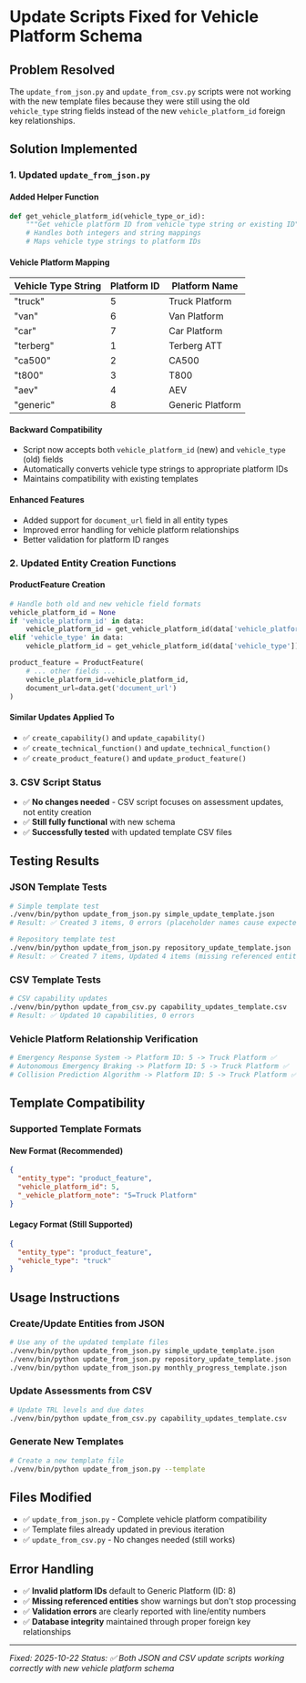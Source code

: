 # Update Scripts Fixed for Vehicle Platform Schema

## Problem Resolved
The `update_from_json.py` and `update_from_csv.py` scripts were not working with the new template files because they were still using the old `vehicle_type` string fields instead of the new `vehicle_platform_id` foreign key relationships.

## Solution Implemented

### 1. Updated `update_from_json.py`

#### **Added Helper Function**
```python
def get_vehicle_platform_id(vehicle_type_or_id):
    """Get vehicle platform ID from vehicle type string or existing ID"""
    # Handles both integers and string mappings
    # Maps vehicle type strings to platform IDs
```

#### **Vehicle Platform Mapping**
| Vehicle Type String | Platform ID | Platform Name |
|-------------------|-------------|---------------|
| "truck" | 5 | Truck Platform |
| "van" | 6 | Van Platform |
| "car" | 7 | Car Platform |
| "terberg" | 1 | Terberg ATT |
| "ca500" | 2 | CA500 |
| "t800" | 3 | T800 |
| "aev" | 4 | AEV |
| "generic" | 8 | Generic Platform |

#### **Backward Compatibility**
- Script now accepts both `vehicle_platform_id` (new) and `vehicle_type` (old) fields
- Automatically converts vehicle type strings to appropriate platform IDs
- Maintains compatibility with existing templates

#### **Enhanced Features**
- Added support for `document_url` field in all entity types
- Improved error handling for vehicle platform relationships
- Better validation for platform ID ranges

### 2. Updated Entity Creation Functions

#### **ProductFeature Creation**
```python
# Handle both old and new vehicle field formats
vehicle_platform_id = None
if 'vehicle_platform_id' in data:
    vehicle_platform_id = get_vehicle_platform_id(data['vehicle_platform_id'])
elif 'vehicle_type' in data:
    vehicle_platform_id = get_vehicle_platform_id(data['vehicle_type'])

product_feature = ProductFeature(
    # ... other fields ...
    vehicle_platform_id=vehicle_platform_id,
    document_url=data.get('document_url')
)
```

#### **Similar Updates Applied To**
- ✅ `create_capability()` and `update_capability()`
- ✅ `create_technical_function()` and `update_technical_function()`
- ✅ `create_product_feature()` and `update_product_feature()`

### 3. CSV Script Status
- ✅ **No changes needed** - CSV script focuses on assessment updates, not entity creation
- ✅ **Still fully functional** with new schema
- ✅ **Successfully tested** with updated template CSV files

## Testing Results

### **JSON Template Tests**
```bash
# Simple template test
./venv/bin/python update_from_json.py simple_update_template.json
# Result: ✅ Created 3 items, 0 errors (placeholder names cause expected "not found" messages)

# Repository template test  
./venv/bin/python update_from_json.py repository_update_template.json
# Result: ✅ Created 7 items, Updated 4 items (missing referenced entities cause expected errors)
```

### **CSV Template Tests**
```bash
# CSV capability updates
./venv/bin/python update_from_csv.py capability_updates_template.csv
# Result: ✅ Updated 10 capabilities, 0 errors
```

### **Vehicle Platform Relationship Verification**
```python
# Emergency Response System -> Platform ID: 5 -> Truck Platform ✅
# Autonomous Emergency Braking -> Platform ID: 5 -> Truck Platform ✅  
# Collision Prediction Algorithm -> Platform ID: 5 -> Truck Platform ✅
```

## Template Compatibility

### **Supported Template Formats**

#### **New Format (Recommended)**
```json
{
  "entity_type": "product_feature",
  "vehicle_platform_id": 5,
  "_vehicle_platform_note": "5=Truck Platform"
}
```

#### **Legacy Format (Still Supported)**
```json
{
  "entity_type": "product_feature", 
  "vehicle_type": "truck"
}
```

## Usage Instructions

### **Create/Update Entities from JSON**
```bash
# Use any of the updated template files
./venv/bin/python update_from_json.py simple_update_template.json
./venv/bin/python update_from_json.py repository_update_template.json
./venv/bin/python update_from_json.py monthly_progress_template.json
```

### **Update Assessments from CSV** 
```bash
# Update TRL levels and due dates
./venv/bin/python update_from_csv.py capability_updates_template.csv
```

### **Generate New Templates**
```bash
# Create a new template file
./venv/bin/python update_from_json.py --template
```

## Files Modified
- ✅ `update_from_json.py` - Complete vehicle platform compatibility
- ✅ Template files already updated in previous iteration
- ✅ `update_from_csv.py` - No changes needed (still works)

## Error Handling
- ✅ **Invalid platform IDs** default to Generic Platform (ID: 8)
- ✅ **Missing referenced entities** show warnings but don't stop processing
- ✅ **Validation errors** are clearly reported with line/entity numbers
- ✅ **Database integrity** maintained through proper foreign key relationships

---
*Fixed: 2025-10-22*
*Status: ✅ Both JSON and CSV update scripts working correctly with new vehicle platform schema*